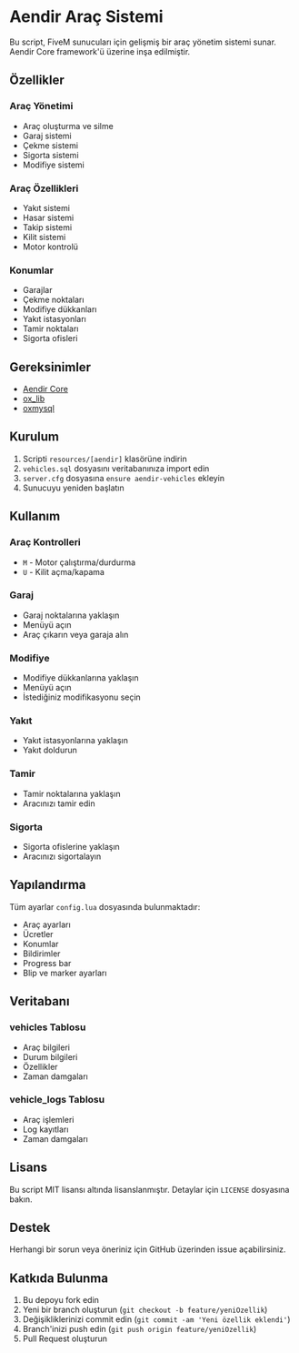 # Aendir Araç Sistemi

Bu script, FiveM sunucuları için gelişmiş bir araç yönetim sistemi sunar. Aendir Core framework'ü üzerine inşa edilmiştir.

## Özellikler

### Araç Yönetimi
- Araç oluşturma ve silme
- Garaj sistemi
- Çekme sistemi
- Sigorta sistemi
- Modifiye sistemi

### Araç Özellikleri
- Yakıt sistemi
- Hasar sistemi
- Takip sistemi
- Kilit sistemi
- Motor kontrolü

### Konumlar
- Garajlar
- Çekme noktaları
- Modifiye dükkanları
- Yakıt istasyonları
- Tamir noktaları
- Sigorta ofisleri

## Gereksinimler

- [Aendir Core](https://github.com/aendir/aendir-core)
- [ox_lib](https://github.com/overextended/ox_lib)
- [oxmysql](https://github.com/overextended/oxmysql)

## Kurulum

1. Scripti `resources/[aendir]` klasörüne indirin
2. `vehicles.sql` dosyasını veritabanınıza import edin
3. `server.cfg` dosyasına `ensure aendir-vehicles` ekleyin
4. Sunucuyu yeniden başlatın

## Kullanım

### Araç Kontrolleri
- `M` - Motor çalıştırma/durdurma
- `U` - Kilit açma/kapama

### Garaj
- Garaj noktalarına yaklaşın
- Menüyü açın
- Araç çıkarın veya garaja alın

### Modifiye
- Modifiye dükkanlarına yaklaşın
- Menüyü açın
- İstediğiniz modifikasyonu seçin

### Yakıt
- Yakıt istasyonlarına yaklaşın
- Yakıt doldurun

### Tamir
- Tamir noktalarına yaklaşın
- Aracınızı tamir edin

### Sigorta
- Sigorta ofislerine yaklaşın
- Aracınızı sigortalayın

## Yapılandırma

Tüm ayarlar `config.lua` dosyasında bulunmaktadır:

- Araç ayarları
- Ücretler
- Konumlar
- Bildirimler
- Progress bar
- Blip ve marker ayarları

## Veritabanı

### vehicles Tablosu
- Araç bilgileri
- Durum bilgileri
- Özellikler
- Zaman damgaları

### vehicle_logs Tablosu
- Araç işlemleri
- Log kayıtları
- Zaman damgaları

## Lisans

Bu script MIT lisansı altında lisanslanmıştır. Detaylar için `LICENSE` dosyasına bakın.

## Destek

Herhangi bir sorun veya öneriniz için GitHub üzerinden issue açabilirsiniz.

## Katkıda Bulunma

1. Bu depoyu fork edin
2. Yeni bir branch oluşturun (`git checkout -b feature/yeniOzellik`)
3. Değişikliklerinizi commit edin (`git commit -am 'Yeni özellik eklendi'`)
4. Branch'inizi push edin (`git push origin feature/yeniOzellik`)
5. Pull Request oluşturun 